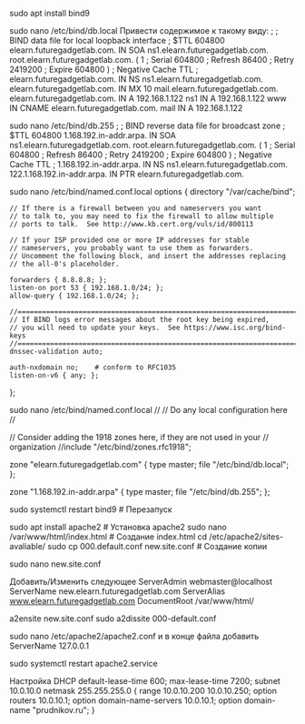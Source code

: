 sudo apt install bind9

sudo nano /etc/bind/db.local
Привести содержимое к такому виду:
;
; BIND data file for local loopback interface
;
$TTL	604800
elearn.futuregadgetlab.com.	IN	SOA	ns1.elearn.futuregadgetlab.com.	root.elearn.futuregadgetlab.com. (
			      1		; Serial
			 604800		; Refresh
			  86400		; Retry
			2419200		; Expire
			 604800 )	; Negative Cache TTL
;
elearn.futuregadgetlab.com.	IN	NS	ns1.elearn.futuregadgetlab.com.
elearn.futuregadgetlab.com.	IN	MX	10	mail.elearn.futuregadgetlab.com.
elearn.futuregadgetlab.com.	IN	A	192.168.1.122
ns1	IN	A	192.168.1.122
www	IN	CNAME	elearn.futuregadgetlab.com.
mail	IN	A	192.168.1.122




sudo nano /etc/bind/db.255 
;
; BIND reverse data file for broadcast zone
;
$TTL	604800
1.168.192.in-addr.arpa.	IN	SOA	ns1.elearn.futuregadgetlab.com.	root.elearn.futuregadgetlab.com. (
			      1		; Serial
			 604800		; Refresh
			  86400		; Retry
			2419200		; Expire
			 604800 )	; Negative Cache TTL
;
1.168.192.in-addr.arpa.	IN	NS	ns1.elearn.futuregadgetlab.com.
122.1.168.192.in-addr.arpa.	IN	PTR	elearn.futuregadgetlab.com.

sudo nano /etc/bind/named.conf.local
options {
	directory "/var/cache/bind";

	// If there is a firewall between you and nameservers you want
	// to talk to, you may need to fix the firewall to allow multiple
	// ports to talk.  See http://www.kb.cert.org/vuls/id/800113

	// If your ISP provided one or more IP addresses for stable 
	// nameservers, you probably want to use them as forwarders.  
	// Uncomment the following block, and insert the addresses replacing 
	// the all-0's placeholder.

	forwarders { 8.8.8.8; };
	listen-on port 53 { 192.168.1.0/24; };
	allow-query { 192.168.1.0/24; };

	//========================================================================
	// If BIND logs error messages about the root key being expired,
	// you will need to update your keys.  See https://www.isc.org/bind-keys
	//========================================================================
	dnssec-validation auto;

	auth-nxdomain no;    # conform to RFC1035
	listen-on-v6 { any; };
};




sudo nano /etc/bind/named.conf.local
//
// Do any local configuration here
//

// Consider adding the 1918 zones here, if they are not used in your
// organization
//include "/etc/bind/zones.rfc1918";



zone "elearn.futuregadgetlab.com" {
type master;
file "/etc/bind/db.local";
};


zone "1.168.192.in-addr.arpa" {
type master;
file "/etc/bind/db.255";
};


sudo systemctl restart bind9 # Перезапуск

sudo apt install apache2   # Установка apache2
sudo nano /var/www/html/index.html   # Создание index.html
cd /etс/apache2/sites-avaliable/
sudo cp 000.default.conf new.site.conf   # Создание копии

sudo nano new.site.conf

Добавить/Изменить следующее
ServerAdmin webmaster@localhost
ServerName new.elearn.futuregadgetlab.com
ServerAlias www.elearn.futuregadgetlab.com
DocumentRoot /var/www/html/


a2ensite new.site.conf
sudo a2dissite 000-default.conf

sudo nano /etc/apache2/apache2.conf
и в конце файла добавить
ServerName 127.0.0.1

sudo systemctl restart apache2.service




Настройка DHCP
default-lease-time 600;
max-lease-time 7200;
subnet 10.0.10.0 netmask 255.255.255.0 {
range 10.0.10.200 10.0.10.250;
option routers 10.0.10.1;
option domain-name-servers 10.0.10.1;
option domain-name "prudnikov.ru";
}










